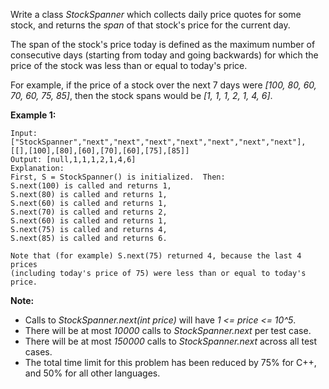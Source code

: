 Write a class *StockSpanner* which collects daily price quotes for some stock, and returns the *span* of that stock's price for the current day.

The span of the stock's price today is defined as the maximum number of consecutive days (starting from today and going backwards) for which the price of the stock was less than or equal to today's price.

For example, if the price of a stock over the next 7 days were *[100, 80, 60, 70, 60, 75, 85]*, then the stock spans would be *[1, 1, 1, 2, 1, 4, 6]*.

**Example 1:**
```
Input: ["StockSpanner","next","next","next","next","next","next","next"], [[],[100],[80],[60],[70],[60],[75],[85]]
Output: [null,1,1,1,2,1,4,6]
Explanation: 
First, S = StockSpanner() is initialized.  Then:
S.next(100) is called and returns 1,
S.next(80) is called and returns 1,
S.next(60) is called and returns 1,
S.next(70) is called and returns 2,
S.next(60) is called and returns 1,
S.next(75) is called and returns 4,
S.next(85) is called and returns 6.

Note that (for example) S.next(75) returned 4, because the last 4 prices
(including today's price of 75) were less than or equal to today's price.
```

**Note:**
* Calls to *StockSpanner.next(int price)* will have *1 <= price <= 10^5*.
* There will be at most *10000* calls to *StockSpanner.next* per test case.
* There will be at most *150000* calls to *StockSpanner.next* across all test cases.
* The total time limit for this problem has been reduced by 75% for C++, and 50% for all other languages.